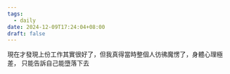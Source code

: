 ```yaml
---
tags:
  - daily
date: 2024-12-09T17:24:04+08:00
draft: false
---
```

現在才發現上份工作其實很好了，但我真得當時整個人彷彿魔愣了，身體心理極差，
只能告訴自己能墮落下去